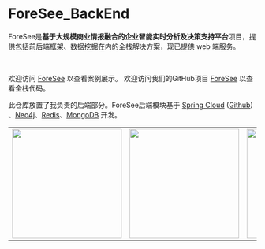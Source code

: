 # ForeSee_BackEnd

ForeSee是**基于大规模商业情报融合的企业智能实时分析及决策支持平台**项目，提供包括前后端框架、数据挖掘在内的全栈解决方案，现已提供 web 端服务。

<br>

欢迎访问 [ForeSee](http://180.76.249.27/sysuforesee/foresee/#/) 以查看案例展示。
欢迎访问我们的GitHub项目 [ForeSee](https://github.com/panzy25/SYSU-ForeSee) 以查看全栈代码。

此仓库放置了我负责的后端部分。ForeSee后端模块基于 [Spring Cloud](https://spring.io/projects/spring-cloud) ([Github](https://github.com/spring-projects/spring-cloud)) 、[Neo4j](https://neo4j.com/)、[Redis](https://redis.io/)、[MongoDB](https://www.mongodb.com/cn) 开发。

<table align="center">
  <tbody>
    <tr>
      <td align="center" valign="middle">
        <a href="https://spring.io/projects/spring-cloud" target="_blank">
          <img width="222px" src="https://spring.io/images/projects/spring-cloud-81fe04ab129ab99da0e7c7115bb09920.svg">
        </a>
      </td>
      <td align="center" valign="middle">
        <a href="https://neo4j.com/" target="_blank">
          <img width="222px" src="https://dist.neo4j.com/wp-content/uploads/neo4j_logo-325x150-226x100.png">
        </a>
      </td>
      <td align="center" valign="middle">
        <a href="https://redis.io/" target="_blank">
          <img width="222px" src="https://redis.io/images/redis-white.png">
        </a>
      </td>
      <td align="center" valign="middle">
        <a href="https://www.mongodb.com/cn" target="_blank">
          <img width="222px" src="https://upload.wikimedia.org/wikipedia/commons/thumb/0/00/Mongodb.png/440px-Mongodb.png">
        </a>
      </td>
    </tr>
  </tbody>
</table>